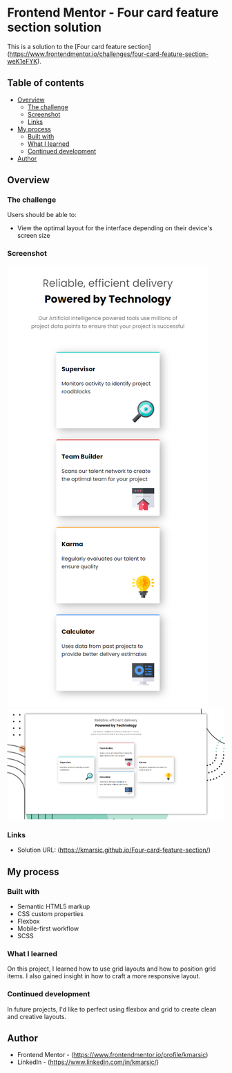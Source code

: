 # Frontend Mentor - Four card feature section solution

This is a solution to the [Four card feature section]
(https://www.frontendmentor.io/challenges/four-card-feature-section-weK1eFYK).

## Table of contents

- [Overview](#overview)
  - [The challenge](#the-challenge)
  - [Screenshot](#screenshot) 
  - [Links](#links)
- [My process](#my-process)
  - [Built with](#built-with)
  - [What I learned](#what-i-learned)
  - [Continued development](#continued-development)
- [Author](#author)


## Overview

### The challenge

Users should be able to:

- View the optimal layout for the interface depending on their device's screen size

### Screenshot

![Mobile solution](solution_screenshot_mobile.png?raw=true "Mobile")
![Desktop solution](solution_screenshot_desktop.png?raw=true "Desktop")

### Links

- Solution URL: (https://kmarsic.github.io/Four-card-feature-section/)

## My process

### Built with

- Semantic HTML5 markup
- CSS custom properties
- Flexbox
- Mobile-first workflow
- SCSS


### What I learned

On this project, I learned how to use grid layouts and how to position grid items. I also gained insight in how to craft a more responsive layout.


### Continued development

In future projects, I'd like to perfect using flexbox and grid to create clean and creative layouts.


## Author

- Frontend Mentor - (https://www.frontendmentor.io/profile/kmarsic)
- LinkedIn - (https://www.linkedin.com/in/kmarsic/)


